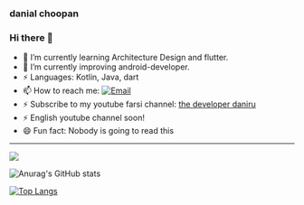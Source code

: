 ### danial choopan

### Hi there 👋
- 🌱 I’m currently learning Architecture Design and flutter.
- 🌱 I’m currently improving android-developer.
- ⚡ Languages: Kotlin, Java, dart
- 📫 How to reach me: [![Email](https://img.shields.io/badge/-Email-000?&labelColor=000&logo=gmail&link=mailto:danialchpan@gmail.com)](mailto:danialchpan@gmail.com)
- ⚡ Subscribe to my youtube farsi channel: [the developer daniru](https://www.youtube.com/channel/UCswUjWvdNlB_5yx0gzdH6Tw)
- ⚡ English youtube channel soon!
- 😄 Fun fact: Nobody is going to read this
<hr>

![](https://komarev.com/ghpvc/?username=danialchoopan&color=brightgreen)
 
 
 ![Anurag's GitHub stats](https://github-readme-stats.vercel.app/api?username=danialchoopan&show_icons=true&theme=dracula)

 
 [![Top Langs](https://github-readme-stats.vercel.app/api/top-langs/?username=danialchoopan&layout=compact&theme=dracula)](https://github.com/anuraghazra/github-readme-stats?theme=dracula)

